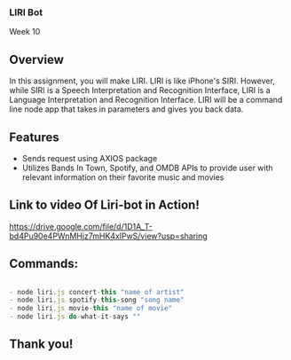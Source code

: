 ### LIRI Bot
Week 10


## Overview
In this assignment, you will make LIRI. LIRI is like iPhone's SIRI. However, while SIRI is a Speech Interpretation and Recognition Interface, LIRI is a Language Interpretation and Recognition Interface. LIRI will be a command line node app that takes in parameters and gives you back data.

## Features
- Sends request using AXIOS package
- Utilizes Bands In Town, Spotify, and OMDB APIs to provide user with relevant information on their favorite music and movies

## Link to video Of Liri-bot in Action!
https://drive.google.com/file/d/1D1A_T-bd4Pu90e4PWnMHjz7mHK4xlPwS/view?usp=sharing

## Commands:

```javascript

- node liri.js concert-this "name of artist"
- node liri.js spotify-this-song "song name"
- node liri.js movie-this "name of movie"
- node liri.js do-what-it-says ""

```

## Thank you!

